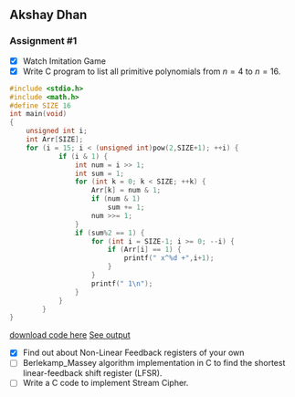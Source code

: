 ## Akshay Dhan
### Assignment #1
- [X] Watch Imitation Game
- [X] Write C program to list all primitive polynomials from $n=4$ to $n=16$.

```c
#include <stdio.h>
#include <math.h>
#define SIZE 16
int main(void)
{
	unsigned int i;
	int Arr[SIZE];
	for (i = 15; i < (unsigned int)pow(2,SIZE+1); ++i) {
			if (i & 1) {
				int num = i >> 1;
				int sum = 1;
				for (int k = 0; k < SIZE; ++k) {
					Arr[k] = num & 1;
					if (num & 1)
						sum += 1;
					num >>= 1;
				}
				if (sum%2 == 1) {
					for (int i = SIZE-1; i >= 0; --i) {
						if (Arr[i] == 1) {
							printf(" x^%d +",i+1);
						}
					}
					printf(" 1\n");
				}
			}
		}
}
```
[download code here](https://dhancodes.github.io/Cryptology_Assign/Assignment1/primitive_poly.c)
[See output](https://dhancodes.github.io/Cryptology_Assign/Assignment1/primitive_poly.c)
- [X] Find out about Non-Linear Feedback registers of your own
- [ ] Berlekamp_Massey algorithm implementation in C to find the shortest linear-feedback shift register (LFSR).
- [ ] Write a C code to implement Stream Cipher.

